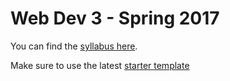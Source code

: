 # Web Dev 3 - Spring 2017

You can find the [syllabus here](https://docs.google.com/document/d/1B7k0XbhVsMaDIMf0MjMAZkKsGpQeX4bXpKb5_F6nFEM/edit?usp=sharing).

Make sure to use the latest [starter template](https://github.com/CreativeCircus/circus-starter)
